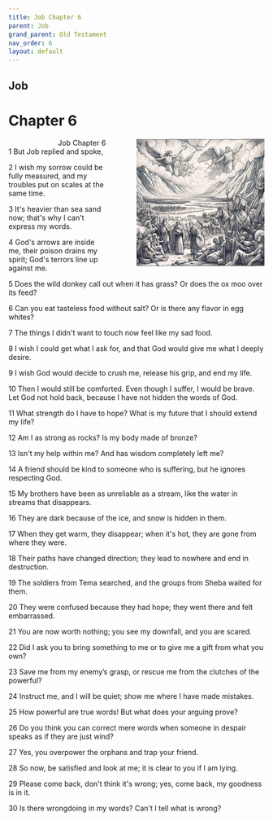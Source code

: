 ```yaml
---
title: Job Chapter 6
parent: Job
grand_parent: Old Testament
nav_order: 6
layout: default
---
```


## Job

# Chapter 6

<div style="clear: both; text-align: right;">
    <div style="max-width: 50%; height: auto; float: right; margin: 0 0 10px 10px; padding-left: 10%;">
        <img src="/assets/Image/Job/500/6.jpg" alt="Job Chapter 6" class="chapter-image">
    </div>
    <figcaption style="font-size: 14px; text-align: right;">Job Chapter 6</figcaption>
</div>
1 But Job replied and spoke,

2 I wish my sorrow could be fully measured, and my troubles put on scales at the same time.

3 It's heavier than sea sand now; that's why I can't express my words.

4 God's arrows are inside me, their poison drains my spirit; God's terrors line up against me.

5 Does the wild donkey call out when it has grass? Or does the ox moo over its feed?

6 Can you eat tasteless food without salt? Or is there any flavor in egg whites?

7 The things I didn't want to touch now feel like my sad food.

8 I wish I could get what I ask for, and that God would give me what I deeply desire.

9 I wish God would decide to crush me, release his grip, and end my life.

10 Then I would still be comforted. Even though I suffer, I would be brave. Let God not hold back, because I have not hidden the words of God.

11 What strength do I have to hope? What is my future that I should extend my life?

12 Am I as strong as rocks? Is my body made of bronze?

13 Isn't my help within me? And has wisdom completely left me?

14 A friend should be kind to someone who is suffering, but he ignores respecting God.

15 My brothers have been as unreliable as a stream, like the water in streams that disappears.

16 They are dark because of the ice, and snow is hidden in them.

17 When they get warm, they disappear; when it's hot, they are gone from where they were.

18 Their paths have changed direction; they lead to nowhere and end in destruction.

19 The soldiers from Tema searched, and the groups from Sheba waited for them.

20 They were confused because they had hope; they went there and felt embarrassed.

21 You are now worth nothing; you see my downfall, and you are scared.

22 Did I ask you to bring something to me or to give me a gift from what you own?

23 Save me from my enemy’s grasp, or rescue me from the clutches of the powerful?

24 Instruct me, and I will be quiet; show me where I have made mistakes.

25 How powerful are true words! But what does your arguing prove?

26 Do you think you can correct mere words when someone in despair speaks as if they are just wind?

27 Yes, you overpower the orphans and trap your friend.

28 So now, be satisfied and look at me; it is clear to you if I am lying.

29 Please come back, don't think it's wrong; yes, come back, my goodness is in it.

30 Is there wrongdoing in my words? Can't I tell what is wrong?


